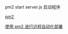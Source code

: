 pm2 start server.js 启动程序

[pm2](https://www.jiyik.com/w/pm2/pm2-applications-states)

[使用 pm2 进行远程自动化部署](http://shixiaoquan.win/ops/2019/10/19/remote-deploy-with-pm2.html)
